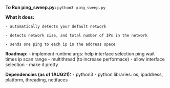 **To Run ping_sweep.py:**
    `python3 ping_sweep.py`

**What it does:**

    - automatically detects your default network
    
    - detects network size, and total number of IPs in the network

    - sends one ping to each ip in the address space

**Roadmap:**
    - implement runtime args:
        help
        interface selection
        ping wait times
        ip scan range
    - multithread (to increase performace)
    - allow interface selection
    - make it pretty

**Dependencies (as of 1AUG21):**
    - python3
    - python libraries: os, ipaddress, platform, threading, netifaces
